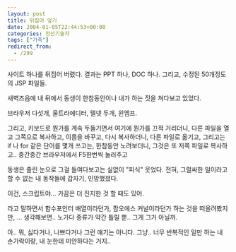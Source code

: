 ```yaml
---
layout: post
title: 뒤집어 엎기
date: 2004-01-05T22:44:53+00:00
categories: 전산기술자
tags: ["가족"]
redirect_from:
  - /299
---
```


사이트 하나를 뒤집어 버렸다. 결과는 PPT 하나, DOC 하나. 그리고, 수정된 50개정도의 JSP 파일들.

새벽즈음에 내 뒤에서 동생이 한참동안이나 내가 하는 짓을 쳐다보고 있었다.

브라우저 다섯개, 울트라에디터, 텔넷 두개, 윈엠프.

그리고, 키보드로 뭔가를 계속 두들기면서 여기에 뭔가를 끄적 거리더니, 다른 파일을 열고 그쪽으로 복사하고, 이름을 바꾸고, 다시 복사하더니, 다른 파일로 옮기고, 그리고는 if 나 for 같은 단어를 몇개 쓰고는, 한참동안 노려보더니, 그것은 또 저쪽 파일로 복사하고.. 중간중간 브라우저에서 F5한번씩 눌러주고

동생은 졸린 눈으로 그걸 들여다보고는 실없이 "피식" 웃었다. 전혀, 그럴싸한 일이라고 할 수 없는 내 동작들에 갑자기, 민망했졌다.

이건, 스크립트야... 가끔은 더 진지한 것 할 때도 있어.

라고 말하면서 함수포인터 배열이라던가, 팜오에스 커널이라던가 하는 것을 떠올려봤지만, ... 생각해보면.. 노가다 종류가 약간 틀릴 뿐.. 그게 그거 아닐까.

아.. 뭐, 싫다거나, 나쁘다거나 그런 얘기는 아니다. 그냥.. 너무 반복적인 일만 하는 내 손가락이랑, 내 눈한테 미안하다는 거지..
